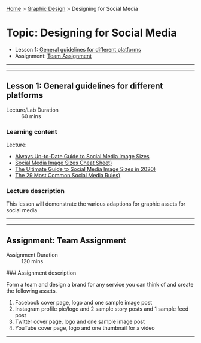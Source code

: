 [Home](../index.md) > [Graphic Design](./graphic-design-module.md) > Designing for Social Media

# Topic: Designing for Social Media

* Lesson 1: [General guidelines for different platforms](#lesson-1)
* Assignment: [Team Assignment](#assignment)

---
---

## Lesson 1: General guidelines for different platforms

<dl>
<dt>Lecture/Lab Duration</dt>
<dd>60 mins</dd>
</dl>

### Learning content

Lecture:

* [Always Up-to-Date Guide to Social Media Image Sizes](https://sproutsocial.com/insights/social-media-image-sizes-guide/)
* [Social Media Image Sizes Cheat Sheet)](https://makeawebsitehub.com/social-media-image-sizes-cheat-sheet/)
* [The Ultimate Guide to Social Media Image Sizes in 2020)](https://www.socialmediatoday.com/news/the-ultimate-guide-to-social-media-image-sizes-in-2020-infographic/583188/)
* [The 29 Most Common Social Media Rules)](https://buffer.com/library/social-media-rules-etiquette/)

### Lecture description

This lesson will demonstrate the various adaptions for graphic assets for social media

---
---

## Assignment: Team Assignment

<dl>
<dt>Assignment Duration</dt>
<dd>120 mins</dd>
</dl>
### Assignment description

Form a team and design a brand for any service you can think of and create the following assets.

1. Facebook cover page, logo and one sample image post
2. Instagram profile pic/logo and 2 sample story posts and 1 sample feed post
3. Twitter cover page, logo and one sample image post
4. YouTube cover page, logo and one thumbnail for a video

---

